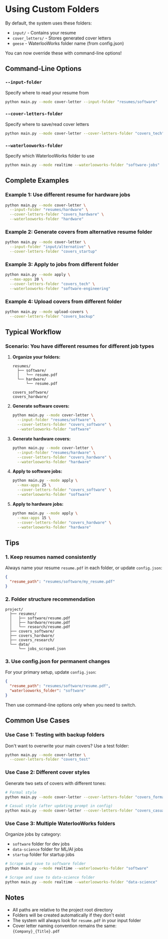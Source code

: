 # Using Custom Folders

By default, the system uses these folders:
- `input/` - Contains your resume
- `cover_letters/` - Stores generated cover letters
- `geese` - WaterlooWorks folder name (from config.json)

You can now override these with command-line options!

## Command-Line Options

### `--input-folder`
Specify where to read your resume from
```bash
python main.py --mode cover-letter --input-folder "resumes/software"
```

### `--cover-letters-folder`
Specify where to save/read cover letters
```bash
python main.py --mode cover-letter --cover-letters-folder "covers_tech"
```

### `--waterlooworks-folder`
Specify which WaterlooWorks folder to use
```bash
python main.py --mode realtime --waterlooworks-folder "software-jobs"
```

## Complete Examples

### Example 1: Use different resume for hardware jobs
```bash
python main.py --mode cover-letter \
  --input-folder "resumes/hardware" \
  --cover-letters-folder "covers_hardware" \
  --waterlooworks-folder "hardware"
```

### Example 2: Generate covers from alternative resume folder
```bash
python main.py --mode cover-letter \
  --input-folder "input/alternative" \
  --cover-letters-folder "covers_startup"
```

### Example 3: Apply to jobs from different folder
```bash
python main.py --mode apply \
  --max-apps 20 \
  --cover-letters-folder "covers_tech" \
  --waterlooworks-folder "software-engineering"
```

### Example 4: Upload covers from different folder
```bash
python main.py --mode upload-covers \
  --cover-letters-folder "covers_backup"
```

## Typical Workflow

### Scenario: You have different resumes for different job types

1. **Organize your folders:**
   ```
   resumes/
     ├── software/
     │   └── resume.pdf
     └── hardware/
         └── resume.pdf
   
   covers_software/
   covers_hardware/
   ```

2. **Generate software covers:**
   ```bash
   python main.py --mode cover-letter \
     --input-folder "resumes/software" \
     --cover-letters-folder "covers_software" \
     --waterlooworks-folder "software"
   ```

3. **Generate hardware covers:**
   ```bash
   python main.py --mode cover-letter \
     --input-folder "resumes/hardware" \
     --cover-letters-folder "covers_hardware" \
     --waterlooworks-folder "hardware"
   ```

4. **Apply to software jobs:**
   ```bash
   python main.py --mode apply \
     --max-apps 25 \
     --cover-letters-folder "covers_software" \
     --waterlooworks-folder "software"
   ```

5. **Apply to hardware jobs:**
   ```bash
   python main.py --mode apply \
     --max-apps 15 \
     --cover-letters-folder "covers_hardware" \
     --waterlooworks-folder "hardware"
   ```

## Tips

### 1. Keep resumes named consistently
Always name your resume `resume.pdf` in each folder, or update `config.json`:
```json
{
  "resume_path": "resumes/software/my_resume.pdf"
}
```

### 2. Folder structure recommendation
```
project/
  ├── resumes/
  │   ├── software/resume.pdf
  │   ├── hardware/resume.pdf
  │   └── research/resume.pdf
  ├── covers_software/
  ├── covers_hardware/
  ├── covers_research/
  └── data/
      └── jobs_scraped.json
```

### 3. Use config.json for permanent changes
For your primary setup, update `config.json`:
```json
{
  "resume_path": "resumes/software/resume.pdf",
  "waterlooworks_folder": "software"
}
```

Then use command-line options only when you need to switch.

## Common Use Cases

### Use Case 1: Testing with backup folders
Don't want to overwrite your main covers? Use a test folder:
```bash
python main.py --mode cover-letter \
  --cover-letters-folder "covers_test"
```

### Use Case 2: Different cover styles
Generate two sets of covers with different tones:
```bash
# Formal style
python main.py --mode cover-letter --cover-letters-folder "covers_formal"

# Casual style (after updating prompt in config)
python main.py --mode cover-letter --cover-letters-folder "covers_casual"
```

### Use Case 3: Multiple WaterlooWorks folders
Organize jobs by category:
- `software` folder for dev jobs
- `data-science` folder for ML/AI jobs
- `startup` folder for startup jobs

```bash
# Scrape and save to software folder
python main.py --mode realtime --waterlooworks-folder "software"

# Scrape and save to data-science folder
python main.py --mode realtime --waterlooworks-folder "data-science"
```

## Notes

- All paths are relative to the project root directory
- Folders will be created automatically if they don't exist
- The system will always look for `resume.pdf` in your input folder
- Cover letter naming convention remains the same: `{Company}_{Title}.pdf`
